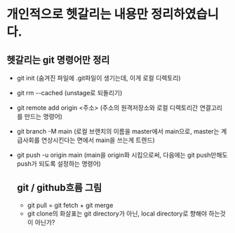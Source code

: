 # 개인적으로 헷갈리는 내용만 정리하였습니다.

## 헷갈리는 git 명령어만 정리
* git init (숨겨진 파일에 .git파일이 생기는데, 이게 로컬 디렉토리)
* git rm --cached <file> (unstage로 되돌리기)
* git remote add origin <주소>  (주소의 원격저장소와 로컬 디렉토리간 연결고리를 만드는 명령어)
* git branch -M main (로컬 브랜치의 이름을 master에서 main으로, master는 계급사회를 연상시킨다는 면에서 main을 쓰는게 트렌드)
* git push -u origin main (main을 origin화 시킴으로써, 다음에는 git push만해도 push가 되도록 설정하는 명령어)

  ## git / github흐름 그림
  * git pull = git fetch + git merge
  * git clone의 화살표는 git directory가 아닌, local directory로 향해야 하는것이 아닌가? 

